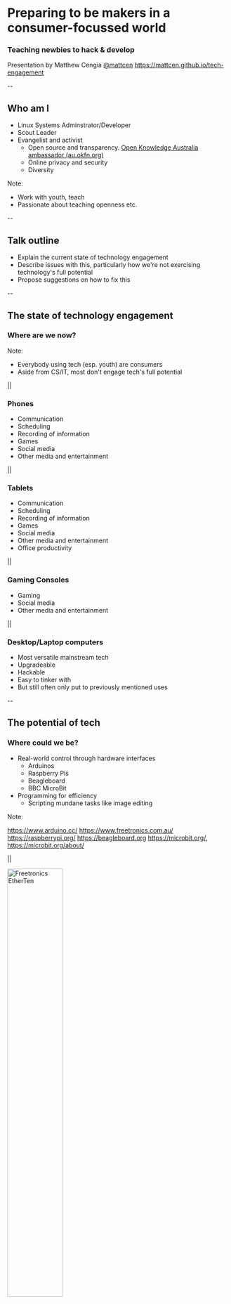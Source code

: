 # Preparing to be makers in a consumer-focussed world
### Teaching newbies to hack & develop

Presentation by Matthew Cengia
[@mattcen](http://twitter.com/mattcen)
https://mattcen.github.io/tech-engagement

--
## Who am I
* Linux Systems Adminstrator/Developer
* Scout Leader
* Evangelist and activist
  * Open source and transparency. [Open Knowledge Australia ambassador (au.okfn.org)](http://au.okfn.org)
  * Online privacy and security
  * Diversity

Note:

* Work with youth, teach
* Passionate about teaching openness etc.

--
## Talk outline

* Explain the current state of technology engagement
* Describe issues with this, particularly how we're not exercising technology's full potential
* Propose suggestions on how to fix this

--
## The state of technology engagement

### Where are we now?

Note:

* Everybody using tech (esp. youth) are consumers
* Aside from CS/IT, most don't engage tech's full potential

||
### Phones

* Communication
* Scheduling
* Recording of information
* Games
* Social media
* Other media and entertainment

||
### Tablets

* Communication
* Scheduling
* Recording of information
* Games
* Social media
* Other media and entertainment
* Office productivity

||
### Gaming Consoles

* Gaming
* Social media
* Other media and entertainment

||
### Desktop/Laptop computers

* Most versatile mainstream tech
* Upgradeable
* Hackable
* Easy to tinker with
* But still often only put to previously mentioned uses

--
## The potential of tech

### Where could we be?

* Real-world control through hardware interfaces
  * Arduinos
  * Raspberry Pis
  * Beagleboard
  * BBC MicroBit
* Programming for efficiency
  * Scripting mundane tasks like image editing

Note:

https://www.arduino.cc/
https://www.freetronics.com.au/
https://raspberrypi.org/
https://beagleboard.org
https://microbit.org/, https://microbit.org/about/

||

<img src="img/ET-v_3_0-top_1024x1024.jpg" title='Freetronics EtherTen' alt="Freetronics EtherTen" width="50%">

https://www.freetronics.com.au/collections/arduino/products/etherten

||

![BeagleBone Black](img/product_detail_black_lg.jpg "BeagleBone Black")

https://beagleboard.org/black

||

![BBC Micro:bit haredware](img/microbit-hardware.png "BBC Micro:bit haredware")

http://microbit.org/hardware/

||

    #!/bin/bash

    for image in *.jpg
    do gm mogrify -resize 50% "$image"
    done


--
## Strategies for engagement

### How can we get there?

* Gamefication
  * Scratch
  * Minecraft Pi with Python
  * Codecademy
  * Grok Learning
* Make it easy and fun
* Schools getting better at covering programming etc.

Note:

https://scratch.mit.edu/
https://pi.minecraft.net/
https://www.codecademy.com/
https://groklearning.com/

Pycon AU Education Seminar
https://www.youtube.com/playlist?list=PLs4CJRBY5F1Jh6fFqT1p5TZRx5q06CcaR

--
## Availability and accessibility

* Cheap hardware
* Free software
* Cheap software
* Cheap subscription services

--
## Go hack something!
